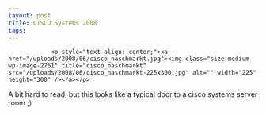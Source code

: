 ```yaml
---
layout: post
title: CISCO Systems 2008
tags:
---
```



                <p style="text-align: center;"><a href="/uploads/2008/06/cisco_naschmarkt.jpg"><img class="size-medium wp-image-2761" title="cisco_naschmarkt" src="/uploads/2008/06/cisco_naschmarkt-225x300.jpg" alt="" width="225" height="300" /></a></p>
<p style="text-align: left;">A bit hard to read, but this looks like a typical door to a cisco systems server room ;)</p>

